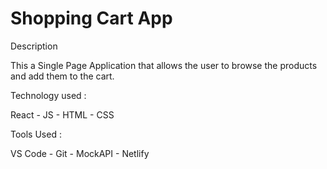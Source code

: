 # Shopping Cart App

Description

This a Single Page Application that allows the user to browse the products and add them to the cart.

Technology used :

React - JS - HTML - CSS

Tools Used :

VS Code - Git - MockAPI - Netlify
